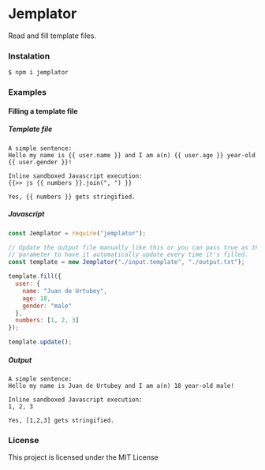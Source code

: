 # Jemplator
Read and fill template files.

### Instalation

```shell
$ npm i jemplator
```

### Examples

#### Filling a template file

##### Template file

```
A simple sentence:
Hello my name is {{ user.name }} and I am a(n) {{ user.age }} year-old {{ user.gender }}!

Inline sandboxed Javascript execution:
{{>> js {{ numbers }}.join(", ") }}

Yes, {{ numbers }} gets stringified.
```

##### Javascript

```javascript
const Jemplator = require("jemplator");

// Update the output file manually like this or you can pass true as the last
// parameter to have it automatically update every time it's filled.
const template = new Jemplator("./input.template", "./output.txt");

template.fill({
  user: {
    name: "Juan de Urtubey",
    age: 18,
    gender: "male"
  },
  numbers: [1, 2, 3]
});

template.update();
```

##### Output

```
A simple sentence:
Hello my name is Juan de Urtubey and I am a(n) 18 year-old male!

Inline sandboxed Javascript execution:
1, 2, 3

Yes, [1,2,3] gets stringified.
```

### License

This project is licensed under the MIT License
